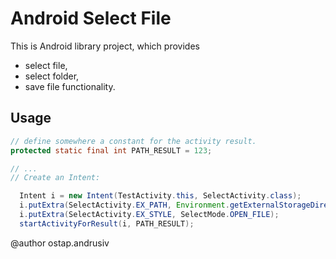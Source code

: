 Android Select File
===================

This is Android library project, which provides
 * select file,
 * select folder,
 * save file
functionality.


Usage
-----
```java
// define somewhere a constant for the activity result.
protected static final int PATH_RESULT = 123;

// ...
// Create an Intent:

  Intent i = new Intent(TestActivity.this, SelectActivity.class);
  i.putExtra(SelectActivity.EX_PATH, Environment.getExternalStorageDirectory().getAbsolutePath());
  i.putExtra(SelectActivity.EX_STYLE, SelectMode.OPEN_FILE);
  startActivityForResult(i, PATH_RESULT);
```
@author ostap.andrusiv
